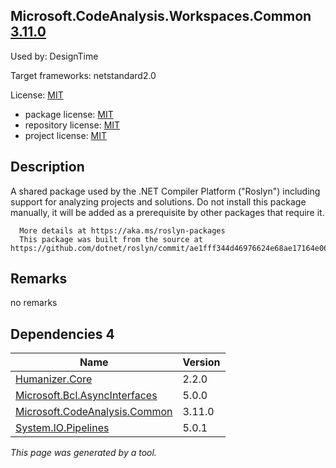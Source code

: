 Microsoft.CodeAnalysis.Workspaces.Common [3.11.0](https://www.nuget.org/packages/Microsoft.CodeAnalysis.Workspaces.Common/3.11.0)
--------------------

Used by: DesignTime

Target frameworks: netstandard2.0

License: [MIT](../../../../licenses/mit) 

- package license: [MIT](https://licenses.nuget.org/MIT) 
- repository license: [MIT](https://github.com/dotnet/roslyn) 
- project license: [MIT](https://github.com/dotnet/roslyn) 

Description
-----------
A shared package used by the .NET Compiler Platform ("Roslyn") including support for analyzing projects and solutions.
      Do not install this package manually, it will be added as a prerequisite by other packages that require it.
    
      More details at https://aka.ms/roslyn-packages
      This package was built from the source at https://github.com/dotnet/roslyn/commit/ae1fff344d46976624e68ae17164e0607ab68b10.

Remarks
-----------
no remarks


Dependencies 4
-----------

|Name|Version|
|----------|:----|
|[Humanizer.Core](../../../../packages/nuget.org/humanizer.core/2.2.0)|2.2.0|
|[Microsoft.Bcl.AsyncInterfaces](../../../../packages/nuget.org/microsoft.bcl.asyncinterfaces/5.0.0)|5.0.0|
|[Microsoft.CodeAnalysis.Common](../../../../packages/nuget.org/microsoft.codeanalysis.common/3.11.0)|3.11.0|
|[System.IO.Pipelines](../../../../packages/nuget.org/system.io.pipelines/5.0.1)|5.0.1|

*This page was generated by a tool.*